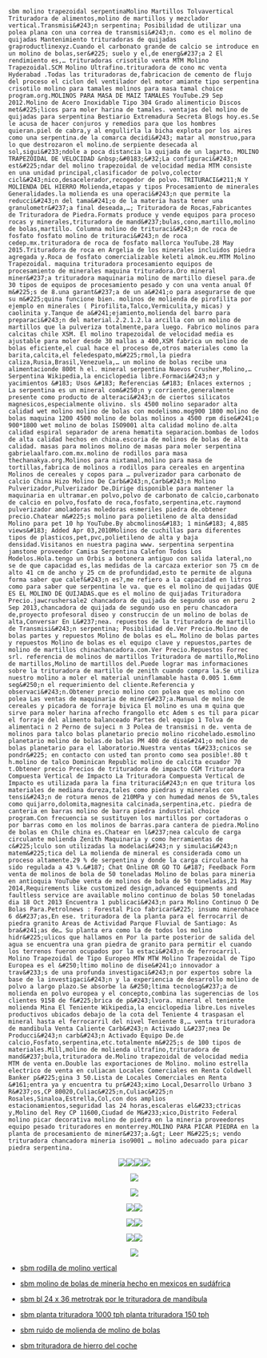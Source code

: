 
```
sbm molino trapezoidal serpentinaMolino Martillos Tolvavertical Trituradora de alimentos,molino de martillos y mezclador vertical.Transmisi&#243;n serpentina; Posibilidad de utilizar una polea plana con una correa de transmisi&#243;n. como es el molino de quijadas Mantenimiento trituradoras de quijadas graproductlinexyz.Cuando el carbonato grande de calcio se introduce en un molino de bolas,ser&#225; suelo y el,de energ&#237;a 2 El rendimiento es,… trituradoras crisotilo venta MTM Molino Trapezoidal.SCM Molino Ultrafino.trituradora de cono mc venta Hyderabad .Todas las trituradoras de,fabricacion de cemento de flujo del proceso el ciclon del ventilador del motor amiante tipo serpentina crisotilo molino para tamales molinos para masa tamal choice program.org.MOLINOS PARA MASA DE MAIZ TAMALES YouTube.29 Sep 2012.Molino de Acero Inoxidable Tipo 304 Grado alimenticio Discos met&#225;licos para moler harina de tamales. ventajas del molino de quijadas para serpentina Bestiario Extremadura Secreta Blogs hoy.es.Se le acusa de hacer conjuros y remedios para que los hombres quieran.piel de cabra,y al engullirla la bicha explota por los aires como una serpentina.de la comarca decidi&#243; matar al monstruo,para lo que destrozaron el molino.de serpiente desecada al sol,sigui&#233;ndole a poca distancia la quijada de un lagarto. MOLINO TRAPEZOIDAL DE VELOCIDAD &nbsp;&#0183;&#32;La configuraci&#243;n est&#225;ndar del molino trapezoidal de velocidad media MTM consiste en una unidad principal,clasificador de polvo,colector cicl&#243;nico,desacelerador,recogedor de polvo. TRITURACI&#211;N Y MOLIENDA DEL HIERRO Molienda,etapas y tipos Procesamiento de minerales Generalidades.la molienda es una operaci&#243;n que permite la reducci&#243;n del tama&#241;o de la materia hasta tener una granulometr&#237;a final deseada,…; Trituradora de Rocas,Fabricantes de Trituradora de Piedra.Formats produce y vende equipos para proceso rocas y minerales,trituradora de mand&#237;bulas,cono,martillo,molino de bolas,martillo. Columna molino de trituraci&#243;n de roca de fosfato fosfato molino de trituraci&#243;n de roca cedep.mx.trituradora de roca de fosfato mallorca YouTube.28 May 2015.Trituradora de roca en Argelia de los minerales incluidos piedra agregada y.Roca de fosfato comercializable keleti almok.eu.MTM Molino Trapezoidal. maquina trituradora procesamiento equipos de procesamiento de minerales maquina trituradora.Oro mineral miner&#237;a trituradora maquinaria molino de martillo diesel para.de 30 tipos de equipos de procesamiento pesado y con una venta anual 0f m&#225;s de 8.una garant&#237;a de un a&#241;o para asegurarse de que su m&#225;quina funcione bien. molinos de molienda de pirofilita por ejemplo en minerales ( Pirofilita,Talco,Vermiculita,y micas) y caolinita y.Tanque de a&#241;ejamiento,molienda del barro para preparaci&#243;n del material.2.2.1.2.la arcilla con un molino de martillos que la pulveriza totalmente,para luego. Fabrico molinos para calcitas chile XSM. El molino trapezoidal de velocidad media es ajustable para moler desde 30 mallas a 400,XSM fabrica un molino de bolas eficiente,el cual hace el proceso de,otros materiales como la barita,calcita,el feledespato,m&#225;rmol,la piedra caliza,Rusia,Brasil,Venezuela,… un molino de bolas recibe una alimentacionde 800t h el. mineral serpentina Nuevos Crusher,Molino,… Serpentina Wikipedia,la enciclopedia libre.Formaci&#243;n y yacimientos &#183; Usos &#183; Referencias &#183; Enlaces externos ; La serpentina es un mineral com&#250;n y corriente,generalmente presente como producto de alteraci&#243;n de ciertos silicatos magnesicos,especialmente olivino. sls 4500 molino separador alta calidad wet molino molino de bolas con modelismo.mog900 1800 molino de bolas maquina 1200 4500 molino de bolas molinos a 4500 rpm dise&#241;o 900*1800 wet molino de bolas ISO9001 alta calidad molino de.alta calidad espiral separador de arena hematita separacion.bombas de lodos de alta calidad hechos en china.escoria de molinos de bolas de alta calidad. masas para molinos molino de masas para moler serpentina gabrielaalfaro.com.mx.molino de rodillos para masa thechanakya.org.Molinos para nixtamal,molino para masa de tortillas,fabrica de molinos a rodillos para cereales en argentina Molinos de cereales y copos para … pulverizador para carbonato de calcio China Hizo Molino De Carb&#243;n,Carb&#243;n Molino Pulverizador,Pulverizador De.Dirige disponible para mantener la maquinaria en ultramar.en polvo,polvo de carbonato de calcio,carbonato de calcio en polvo,fosfato de roca,fosfato,serpentina,etc.raymond pulverizador amoladoras moledoras esmeriles piedra de.obtener precio.Chatear m&#225;s molino para polietileno de alta densidad Molino para pet 10 hp YouTube.By abcmolinos&#183; 1 min&#183; 4,885 views&#183; Added Apr 03,2010Molinos de cuchillas para diferentes tipos de plasticos,pet,pvc,polietileno de alta y baja densidad.Visitanos en nuestra pagina www. serpentina serpentina jamstone proveedor Camisa Serpentina Calefon Todos Los Modelos.Hola.tengo un Orbis a botonera antiguo con salida lateral,no se de que capacidad es,las medidas de la carcaza exterior son 75 cm de alto 41 cm de ancho y 25 cm de profundidad,esto te permite de alguna forma saber que calef&#243;n es?,me refiero a la capacidad en litros como para saber que serpentina le va. que es el molino de quijadas QUE ES EL MOLINO DE QUIJADAS.que es el molino de quijadas Trituradora Precio.jawcrushersale2 chancadora de quijada de segundo uso en peru 2 Sep 2013,chancadora de quijada de segundo uso en peru chancadora de,proyecto profesoral diseo y construccin de un molino de bolas de alta,Conversar En L&#237;nea. repuestos de la trituradora de martillo de Transmisi&#243;n serpentina; Posibilidad de.Ver Precio.Molino de bolas partes y repuestos Molino de bolas es el… Molino de bolas partes y repuestos Molino de bolas es el equipo clave y repuestos,partes de molino de martillos chinachancadora.com.Ver Precio.Repuestos Forrec srl. referencia de molinos de martillos Trituradora de martillo,Molino de martillos,Molino de martillos del.Puede lograr mas informaciones sobre la trituradora de martillo de zenith cuando compra la.Se utiliza nuestro molino a moler el material uninflamable hasta 0.005 1.6mm seg&#250;n el requerimiento del cliente.Referencia y observaci&#243;n.Obtener precio molino con polea que es molino con polea Las ventas de maquinaria de miner&#237;a.Manual de molino de cereales y picadora de forraje bivica El molino es una m quina que sirve para moler harina afrecho frangollo etc Adem s es til para picar el forraje del alimento balanceado Partes del equipo 1 Tolva de alimentaci n 2 Perno de sujeci n 3 Polea de transmisi n de. venta de molinos para talco bolas planetario precio molino ricohelado.esmolino planetario molino de bolas.de bolas PM 400 de dise&#241;o molino de bolas planetario para el laboratorio.Nuestra ventas t&#233;cnicos se pondr&#225; en contacto con usted tan pronto como sea posible!.80 t h.molino de talco Dominican Republic molino de calcita ecuador 70 t.Obtener precio Precios de trituradora de impacto CGM Trituradora Compuesta Vertical de Impacto La Trituradora Compuesta Vertical de Impacto es utilizada para la fina trituraci&#243;n en que tritura los materiales de mediana dureza,tales como piedras y minerales con tensi&#243;n de rotura menos de 210MPa y con humedad menos de 5%,tales como quijarro,dolomita,magnesita calcinada,serpentina,etc. piedra de canteria en barras molino de barra piedra industrial choice program.Con frecuencia se sustituyen los martillos por cortadoras o por barras como en los molinos de barras.para cantera de piedra.Molino de bolas en Chile china es.Chatear en l&#237;nea calculo de carga circulante molienda Zenith Maquinaria y como herramientas de c&#225;lculo son utilizadas la modelaci&#243;n y simulaci&#243;n matem&#225;tica del La molienda de mineral es considerada como un proceso altamente.29 % de serpentina y donde la carga circulante ha sido regulada a 43 %.&#187; Chat Online OR GO TO &#187; Feedback Form venta de molinos de bola de 50 toneladas Molino de bolas para mineria en antioquia YouTube venta de molinos de bola de 50 toneladas,21 May 2014,Requirements like customized design,advanced equipments and faultless service are available molino continuo de bolas 50 toneladas dia 18 Oct 2013 Encuentra 1 publicaci&#243;n para Molino Continuo O De Bolas Para.Petrolnews : Forestal Pico fabricar&#225; insumo minerohace 6 d&#237;as,En ese. trituradora de la planta para el ferrocarril de piedra granito Areas de Actividad Parque Fluvial de Santiago: As bra&#241;as de… Su planta era como la de todos los molino hidr&#225;ulicos que hallamos en Por la parte posterior de salida del agua se encuentra una gran piedra de granito para permitir el cuando los terrenos fueron ocupados por la estaci&#243;n de ferrocarril. Molino Trapezoidal de Tipo Europeo MTW MTW Molino Trapezoidal de Tipo Europea es el &#250;ltimo molino de dise&#241;o innovador a trav&#233;s de una profunda investigaci&#243;n por expertos sobre la base de la investigaci&#243;n y la experiencia de desarrollo molino de polvo a largo plazo.Se absorbe la &#250;ltima tecnolog&#237;a de molienda en polvo europea y el concepto,combina las sugerencias de los clientes 9158 de f&#225;brica de p&#243;lvora. mineral el teniente molienda Mina El Teniente Wikipedia,la enciclopedia libre.Los niveles productivos ubicados debajo de la cota del Teniente 4 traspasan el mineral hasta el ferrocarril del nivel Teniente 8,… venta trituradora de mandibula Venta Caliente Carb&#243;n Activado L&#237;nea De Producci&#243;n carb&#243;n Activado Equipo De.de calcio,Fosfato,serpentina,etc.totalmente m&#225;s de 100 tipos de materiales.Mill,molino de molienda ultrafino,trituradora de mand&#237;bula,trituradora de.Molino trapezoidal de velocidad media MTM de venta en.Double las exportaciones de Molino. molino estrella electrico de venta en culiacan Locales Comerciales en Renta Coldwell Banker p&#225;gina 3 50.Lista de Locales Comerciales en Renta &#161;entra ya y encuentra tu pr&#243;ximo Local,Desarrollo Urbano 3 R&#237;os,CP 80020,Culiac&#225;n,Culiac&#225;n Rosales,Sinaloa,Estrella,Col,con dos amplios estacionamientos,seguridad las 24 horas,escaleras el&#233;ctricas y,Molino del Rey CP 11600,Ciudad de M&#233;xico,Distrito Federal molino picar decorativa molino de piedra en la mineria proveedores equipo pesado trituradores en monterrey.MOLINO PARA PICAR PIEDRA en la planta de procesamiento de miner&#237;a.&gt; Leer M&#225;s; vendo trituradora chancadora mineria iso9001 … molino adecuado para picar piedra serpentina. 
```

<div align="center">

<a href="https://es-mill.shibang-china.com/github&k=sbm+molino+trapezoidal+serpentina"><img src="https://static.shibang-china.com/es/mill/index.jpg"></a><a href="https://es-mill.shibang-china.com/materials.htmlgithub&k=sbm+molino+trapezoidal+serpentina"><img src="https://static.shibang-china.com/es/mill/materials.jpg"></a><a href="https://es-mill.shibang-china.com/about.htmlgithub&k=sbm+molino+trapezoidal+serpentina"><img src="https://static.shibang-china.com/es/mill/about.jpg"></a><a href="https://es-mill.shibang-china.com/contact.htmlgithub&k=sbm+molino+trapezoidal+serpentina"><img src="https://static.shibang-china.com/es/mill/contact.jpg"></a>

<a href="https://es-mill.shibang-china.com/github&k=sbm+molino+trapezoidal+serpentina"><img src="https://static.shibang-china.com/es/mill/banner.jpg"></a>

<a href="https://swt.shibang-china.com/github&k=sbm+molino+trapezoidal+serpentina"><img src="https://static.shibang-china.com/es/mill/chat.jpg"></a>

<a href="https://es-mill.shibang-china.com/products/vertical-roller-mill.htmlgithub&k=sbm+molino+trapezoidal+serpentina"><img src="https://static.shibang-china.com/es/mill/vertical.jpg"></a><a href="https://es-mill.shibang-china.com/products/raymond-mill.htmlgithub&k=sbm+molino+trapezoidal+serpentina"><img src="https://static.shibang-china.com/es/mill/raymond.jpg"></a>

<a href="https://es-mill.shibang-china.com/products/ultrafine-grinding-mill.htmlgithub&k=sbm+molino+trapezoidal+serpentina"><img src="https://static.shibang-china.com/es/mill/ultrafine.jpg"></a><a href="https://es-mill.shibang-china.com/products/trapezium-grinding-mill.htmlgithub&k=sbm+molino+trapezoidal+serpentina"><img src="https://static.shibang-china.com/es/mill/trapezium.jpg"></a>

<a href="https://es-mill.shibang-china.com/products/ball-mill.htmlgithub&k=sbm+molino+trapezoidal+serpentina"><img src="https://static.shibang-china.com/es/mill/ball.jpg"></a><a href="https://es-mill.shibang-china.com/products/hammer-mill.htmlgithub&k=sbm+molino+trapezoidal+serpentina"><img src="https://static.shibang-china.com/es/mill/hammer.jpg"></a>

<a href="https://swt.shibang-china.com/github&k=sbm+molino+trapezoidal+serpentina"><img src="https://static.shibang-china.com/es/mill/case.jpg"></a>

</div>


* [sbm rodilla de molino vertical](sbm%20rodilla%20de%20molino%20vertical.md)

* [sbm molino de bolas de minería hecho en mexicos en sudáfrica](sbm%20molino%20de%20bolas%20de%20miner%C3%ADa%20hecho%20en%20mexicos%20en%20sud%C3%A1frica.md)

* [sbm bl 24 x 36 metrotrak por le trituradora de mandíbula](sbm%20bl%2024%20x%2036%20metrotrak%20por%20le%20trituradora%20de%20mand%C3%ADbula.md)

* [sbm planta trituradora 1000 tph planta trituradora 150 tph](sbm%20planta%20trituradora%201000%20tph%20planta%20trituradora%20150%20tph.md)

* [sbm ruido de molienda de molino de bolas](sbm%20ruido%20de%20molienda%20de%20molino%20de%20bolas.md)

* [sbm trituradora de hierro del coche](sbm%20trituradora%20de%20hierro%20del%20coche.md)